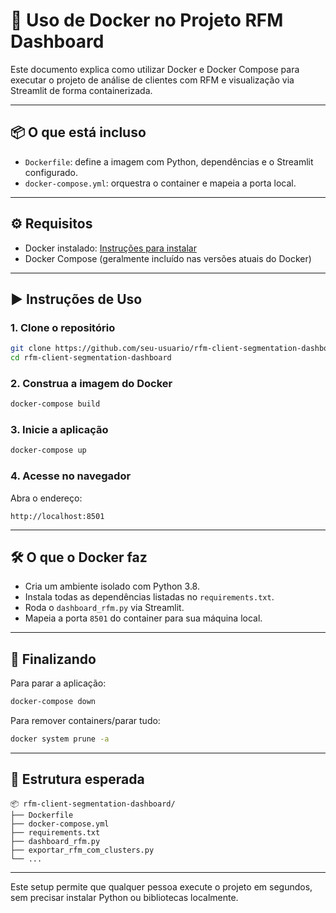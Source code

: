 # 🐳 Uso de Docker no Projeto RFM Dashboard

Este documento explica como utilizar Docker e Docker Compose para executar o projeto de análise de clientes com RFM e visualização via Streamlit de forma containerizada.

---

## 📦 O que está incluso

- `Dockerfile`: define a imagem com Python, dependências e o Streamlit configurado.
- `docker-compose.yml`: orquestra o container e mapeia a porta local.

---

## ⚙️ Requisitos

- Docker instalado: [Instruções para instalar](https://docs.docker.com/get-docker/)
- Docker Compose (geralmente incluído nas versões atuais do Docker)

---

## ▶️ Instruções de Uso

### 1. Clone o repositório
```bash
git clone https://github.com/seu-usuario/rfm-client-segmentation-dashboard.git
cd rfm-client-segmentation-dashboard
```

### 2. Construa a imagem do Docker
```bash
docker-compose build
```

### 3. Inicie a aplicação
```bash
docker-compose up
```

### 4. Acesse no navegador
Abra o endereço:
```
http://localhost:8501
```

---

## 🛠️ O que o Docker faz

- Cria um ambiente isolado com Python 3.8.
- Instala todas as dependências listadas no `requirements.txt`.
- Roda o `dashboard_rfm.py` via Streamlit.
- Mapeia a porta `8501` do container para sua máquina local.

---

## 🧼 Finalizando

Para parar a aplicação:
```bash
docker-compose down
```

Para remover containers/parar tudo:
```bash
docker system prune -a
```

---

## 📁 Estrutura esperada

```
📦 rfm-client-segmentation-dashboard/
├── Dockerfile
├── docker-compose.yml
├── requirements.txt
├── dashboard_rfm.py
├── exportar_rfm_com_clusters.py
└── ...
```

---

Este setup permite que qualquer pessoa execute o projeto em segundos, sem precisar instalar Python ou bibliotecas localmente.
